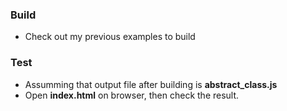 ### Build

  * Check out my previous examples to build
  
### Test
 
  * Assumming that output file after building is **abstract_class.js**
  * Open **index.html** on browser, then check the result.
